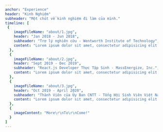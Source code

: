 ```yaml
---
anchor: "Experience"
header: "Kinh Nghiệm"
subheader: "Một chút về kinh nghiệm đi làm của mình."
timeline: [
 {
    imageFileName: "about/1.jpg",
    header: "Jan 2018 - Jun 2018",
    subheader: "Trợ lý nghiên cứu - Wentworth Institute of Technology",
    content: "Lorem ipsum dolor sit amet, consectetur adipisicing elit. Minima maxime quam architecto quo inventore harum ex magni, dicta impedit."
  },
  {
    imageFileName: "about/2.jpg",
    header: "Sept 2019 - Dec 2019",
    subheader: "React.js Developer Thực Tập Sinh - MassEnergize, Inc.",
    content: "Lorem ipsum dolor sit amet, consectetur adipisicing elit. Minima maxime quam architecto quo inventore harum ex magni, dicta impedit."
  },
  {
    imageFileName: "about/3.jpg",
    header: "Oct 2019 - April 2020",
    subheader: "Thành Viên của Ủy Ban CNTT - Tổng Hội Sinh Viên Việt Nam Vùng Đông Bắc Hoa Kỳ",
    content: "Lorem ipsum dolor sit amet, consectetur adipisicing elit. Minima maxime quam architecto quo inventore harum ex magni, dicta impedit."
  },
  {
    imageContent: "More\r\nTo\r\nCome!"
  }
]
---
```

